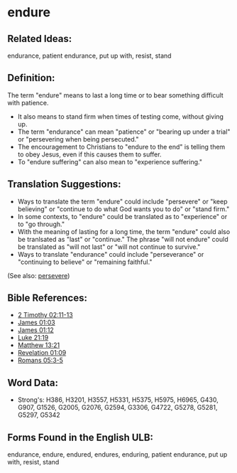 # endure

## Related Ideas:

endurance, patient endurance, put up with, resist, stand

## Definition:

The term "endure" means to last a long time or to bear something difficult with patience.

* It also means to stand firm when times of testing come, without giving up.
* The term "endurance" can mean "patience" or "bearing up under a trial" or "persevering when being persecuted."
* The encouragement to Christians to "endure to the end" is telling them to obey Jesus, even if this causes them to suffer.
* To "endure suffering" can also mean to "experience suffering."

## Translation Suggestions:

* Ways to translate the term "endure" could include "persevere" or "keep believing" or "continue to do what God wants you to do" or "stand firm."
* In some contexts, to "endure" could be translated as to "experience" or to "go through."
* With the meaning of lasting for a long time, the term "endure" could also be tranlsated as "last" or "continue." The phrase "will not endure" could be translated as "will not last" or "will not continue to survive."
* Ways to translate "endurance" could include "perseverance" or "continuing to believe" or "remaining faithful."

(See also: [persevere](../other/perseverance.md))

## Bible References:

* [2 Timothy 02:11-13](rc://en/tn/help/2ti/02/11)
* [James 01:03](rc://en/tn/help/jas/01/03)
* [James 01:12](rc://en/tn/help/jas/01/12)
* [Luke 21:19](rc://en/tn/help/luk/21/19)
* [Matthew 13:21](rc://en/tn/help/mat/13/21)
* [Revelation 01:09](rc://en/tn/help/rev/01/09)
* [Romans 05:3-5](rc://en/tn/help/rom/05/03)

## Word Data:

* Strong's: H386, H3201, H3557, H5331, H5375, H5975, H6965, G430, G907, G1526, G2005, G2076, G2594, G3306, G4722, G5278, G5281, G5297, G5342

## Forms Found in the English ULB:

endurance, endure, endured, endures, enduring, patient endurance, put up with, resist, stand
